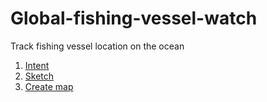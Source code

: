 # Global-fishing-vessel-watch
Track fishing vessel location on the ocean

1. [Intent](Intent.md)
2. [Sketch](Quick_sketches.md)
3. [Create map](Create_map)
